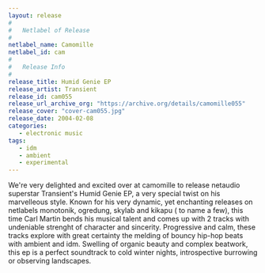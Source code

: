 ```yaml
---
layout: release
#
#   Netlabel of Release
#
netlabel_name: Camomille
netlabel_id: cam
#
#   Release Info
#
release_title: Humid Genie EP
release_artist: Transient
release_id: cam055
release_url_archive_org: "https://archive.org/details/camomille055"
release_cover: "cover-cam055.jpg"
release_date: 2004-02-08
categories:
   - electronic music
tags:
   - idm
   - ambient
   - experimental
---
```

We're very delighted and excited over at camomille to release netaudio superstar Transient's Humid Genie EP, a very special twist on his marvelleous style. Known for his very dynamic, yet enchanting releases on netlabels monotonik, ogredung, skylab and kikapu ( to name a few), this time Carl Martin bends his musical talent and comes up with 2 tracks with undeniable strenght of character and sincerity. Progressive and calm, these tracks explore with great certainty the melding of bouncy hip-hop beats with ambient and idm. Swelling of organic beauty and complex beatwork, this ep is a perfect soundtrack to cold winter nights, introspective burrowing or observing landscapes.

